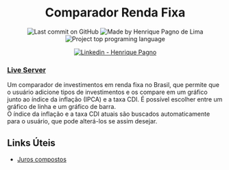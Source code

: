 <h1 align="center">
   Comparador Renda Fixa
</h1>

<p align="center">
<img alt="Last commit on GitHub" src="https://img.shields.io/github/last-commit/henriquepagno/comparador-renda-fixa?color=7159C1">
<img alt="Made by Henrique Pagno de Lima" src="https://img.shields.io/badge/made%20by-Henrique Pagno de Lima-%20?color=7159C1">
<img alt="Project top programing language" src="https://img.shields.io/github/languages/top/henriquepagno/comparador-renda-fixa?color=7159C1">
</p>
<p align="center">
  <a href="https://www.linkedin.com/in/henrique-pagno-de-lima/?locale=en_US" target="_blank" >
    <img alt="Linkedin - Henrique Pagno" src="https://img.shields.io/badge/Linkedin--%23F8952D?style=social&logo=linkedin">
  </a>
</p>

### [Live Server](https://comparador-renda-fixa.herokuapp.com)

<p>
  Um comparador de investimentos em renda fixa no Brasil, que permite que o usuário adicione tipos de investimentos e os compare em um gráfico junto ao índice da inflação (IPCA) e a taxa CDI. É possível escolher entre um gráfico de linha e um gráfico de barra.
  <br>
  O índice da inflação e a taxa CDI atuais são buscados automaticamente para o usuário, que pode alterá-los se assim desejar.
</p>

## Links Úteis
- [Juros compostos](https://www.investopedia.com/terms/c/compoundinterest.asp)

